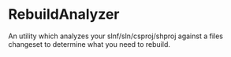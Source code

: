 # RebuildAnalyzer
An utility which analyzes your slnf/sln/csproj/shproj against a files changeset to determine what you need to rebuild.
